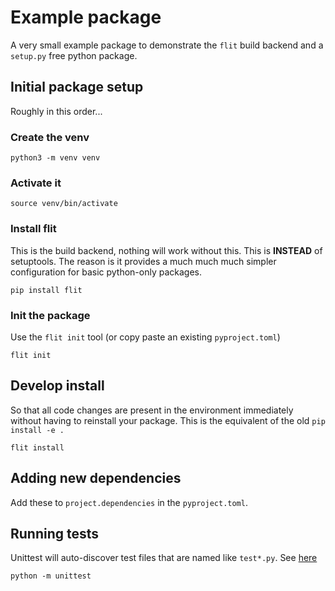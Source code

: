 # Example package
A very small example package to demonstrate the `flit` build backend and a `setup.py` free python package.

## Initial package setup
Roughly in this order...

### Create the venv
```
python3 -m venv venv
```

### Activate it
```
source venv/bin/activate
```

### Install flit
This is the build backend, nothing will work without this. This is **INSTEAD** of setuptools. The reason is it provides a much much much simpler configuration for basic python-only packages.
```
pip install flit
```

### Init the package
Use the `flit init` tool (or copy paste an existing `pyproject.toml`)
```
flit init
```

## Develop install
So that all code changes are present in the environment immediately without having to reinstall your package. This is the equivalent of the old `pip install -e .`
```
flit install
```

## Adding new dependencies
Add these to `project.dependencies` in the `pyproject.toml`.

## Running tests
Unittest will auto-discover test files that are named like `test*.py`. See [here](https://docs.python.org/3/library/unittest.html#test-discovery)
```
python -m unittest
```
